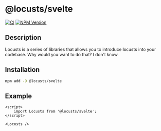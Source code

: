 # @locusts/svelte

[![CI](https://github.com/locusts-r-us/locusts/actions/workflows/node.yml/badge.svg)](https://github.com/locusts-r-us/locusts/actions/workflows/node.yml)
[![NPM Version](https://img.shields.io/npm/v/locusts?logo=svelte&label=NPM%20Package)](https://www.npmjs.com/package/locusts)

## Description

Locusts is a series of libraries that allows you to introduce locusts into your
codebase. Why would you want to do that? I don't know.

## Installation

```sh
npm add -D @locusts/svelte
```

## Example

```svelte
<script>
	import Locusts from '@locusts/svelte';
</script>

<Locusts />
```
